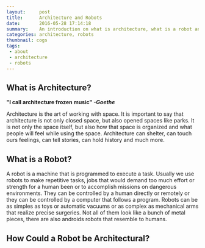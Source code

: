 ```yaml
---
layout:     post
title:      Architecture and Robots
date:       2016-05-28 17:14:18
summary:    An introduction on what is architecture, what is a robot and how they can combine.
categories: architecture, robots
thumbnail: cogs
tags:
 - about
 - architecture
 - robots
---
```



## What is Architecture?

**"I call architecture frozen music" 
                           _-Goethe_**
                           

Architecture is the art of working with space. It is important to say that architecture
is not only closed space, but also opened spaces like parks. It is not only the space itself, but 
also how that space is organized and what people will feel while using the space.
Architecture can shelter, can touch ours feelings, can tell stories, can hold history and much more.


## What is a Robot?

A robot is a machine that is programmed to execute a task. Usually we use robots to make repetitive tasks, jobs
that would demand too much effort or strength for a human been or to accomplish missions on dangerous environments.
They can be controlled by a human directly or remotely or they can be controlled by a computer that follows a program.
Robots can be as simples as toys or automatic vacuums or as complex as mechanical arms that realize precise surgeries.
Not all of them look like a bunch of metal pieces, there are also androids robots that resemble to humans.

## How Could a Robot be Architectural?
